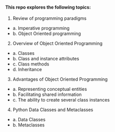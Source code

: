 #### This repo explores the following topics: 
1. Review of programming paradigms 
 - a. Imperative programming 
 - b. Object Oriented programming 
2. Overview of Object Oriented Programming 
 - a. Classes 
 - b. Class and instance attributes 
 - c. Class methods 
 - d. Inheritance 
3. Advantages of Object Oriented Programming 
 - a. Representing conceptual entities 
 - b. Facilitating shared information 
 - c. The ability to create several class instances 
4. Python Data Classes and Metaclasses 
 - a. Data Classes 
 - b. Metaclasses 
